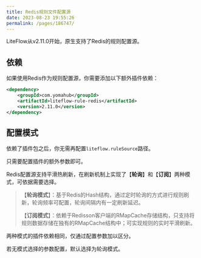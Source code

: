 ```yaml
---
title: Redis规则文件配置源
date: 2023-08-23 19:55:26
permalink: /pages/186747/
---
```


LiteFlow从v2.11.0开始，原生支持了Redis的规则配置源。

## 依赖

如果使用Redis作为规则配置源，你需要添加以下额外插件依赖：

```xml
<dependency>
    <groupId>com.yomahub</groupId>
    <artifactId>liteflow-rule-redis</artifactId>
    <version>2.11.0</version>
</dependency>
```

## 配置模式

依赖了插件包之后，你无需再配置`liteflow.ruleSource`路径。

只需要配置插件的额外参数即可。

Redis配置源支持平滑热刷新，在刷新机制上实现了【**轮询**】和【**订阅**】两种模式，可依据需要选择。

>【**轮询模式**】：基于Redis的Hash结构，通过定时轮询的方式进行规则刷新，轮询频率可配置，轮询间隔内有一定刷新延迟。
>
>【**订阅模式**】：依赖于Redisson客户端的RMapCache存储结构，只支持将规则数据存储在独有的RMapCache结构中；可实现规则的实时平滑刷新。

两种模式的插件依赖相同，仅通过配置参数加以区分。

若无模式选择的参数配置，默认选择为轮询模式。